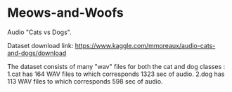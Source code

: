 # Meows-and-Woofs
Audio "Cats vs Dogs".

Dataset download link: https://www.kaggle.com/mmoreaux/audio-cats-and-dogs/download

The dataset consists of many "wav" files for both the cat and dog classes :
1.cat has 164 WAV files to which corresponds 1323 sec of audio.
2.dog has 113 WAV files to which corresponds 598 sec of audio.
